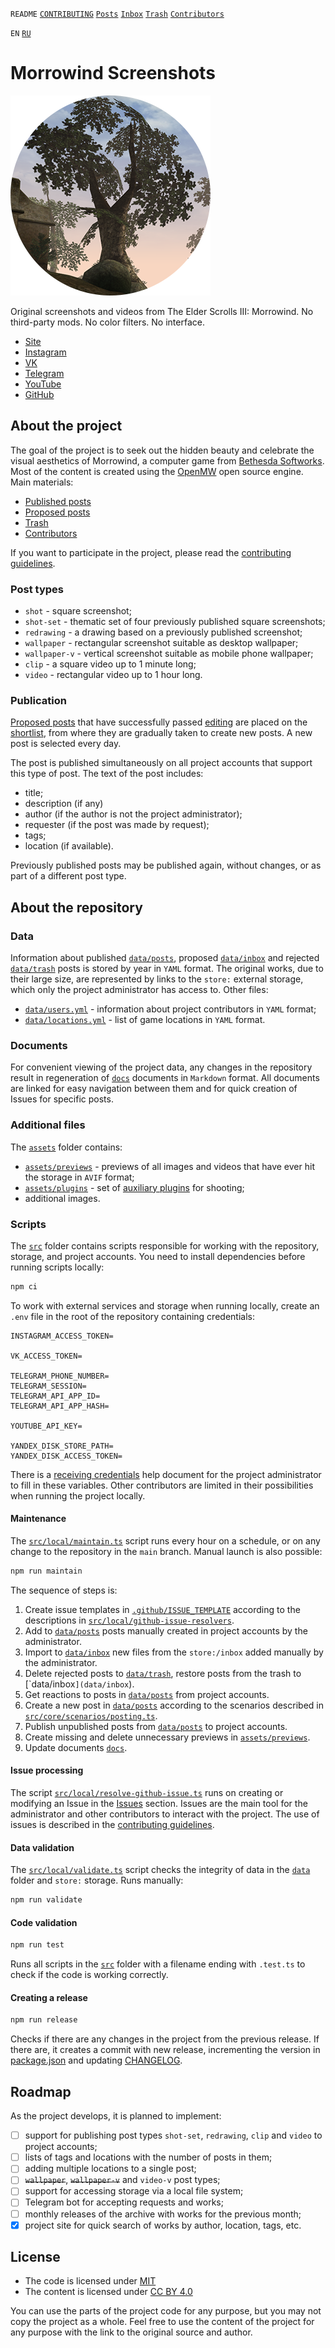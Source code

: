 `README` [`CONTRIBUTING`](CONTRIBUTING.md) [`Posts`](docs/posts/index.md) [`Inbox`](docs/inbox/index.md)
[`Trash`](docs/trash/index.md) [`Contributors`](docs/contributors.md)

`EN` [`RU`](README.ru.md)

# Morrowind Screenshots

![Morrowind Screenshots](assets/icon.png)

Original screenshots and videos from The Elder Scrolls III: Morrowind. No third-party mods. No color filters. No
interface.

- [Site](https://mwscr.dehero.site)
- [Instagram](https://instagram.com/mwscr/)
- [VK](https://vk.com/mwscr)
- [Telegram](https://t.me/mwscr)
- [YouTube](https://www.youtube.com/@mwscr)
- [GitHub](https://github.com/dehero/mwscr)

## About the project

The goal of the project is to seek out the hidden beauty and celebrate the visual aesthetics of Morrowind, a computer
game from [Bethesda Softworks](https://elderscrolls.bethesda.net/en/morrowind). Most of the content is created using the
[OpenMW](https://openmw.org/) open source engine. Main materials:

- [Published posts](docs/posts/index.md)
- [Proposed posts](docs/inbox/index.md)
- [Trash](docs/trash/index.md)
- [Contributors](docs/contributors.md)

If you want to participate in the project, please read the [contributing guidelines](CONTRIBUTING.md).

### Post types

- `shot` - square screenshot;
- `shot-set` - thematic set of four previously published square screenshots;
- `redrawing` - a drawing based on a previously published screenshot;
- `wallpaper` - rectangular screenshot suitable as desktop wallpaper;
- `wallpaper-v` - vertical screenshot suitable as mobile phone wallpaper;
- `clip` - a square video up to 1 minute long;
- `video` - rectangular video up to 1 hour long.

### Publication

[Proposed posts](docs/inbox/index.md) that have successfully passed [editing](CONTRIBUTING.md#editing) are placed on the
[shortlist](docs/inbox/shortlist.md), from where they are gradually taken to create new posts. A new post is selected
every day.

The post is published simultaneously on all project accounts that support this type of post. The text of the post
includes:

- title;
- description (if any)
- author (if the author is not the project administrator);
- requester (if the post was made by request);
- tags;
- location (if available).

Previously published posts may be published again, without changes, or as part of a different post type.

## About the repository

### Data

Information about published [`data/posts`](data/posts), proposed [`data/inbox`](data/inbox) and rejected
[`data/trash`](data/trash) posts is stored by year in `YAML` format. The original works, due to their large size, are
represented by links to the `store:` external storage, which only the project administrator has access to. Other files:

- [`data/users.yml`](data/users.yml) - information about project contributors in `YAML` format;
- [`data/locations.yml`](data/locations.yml) - list of game locations in `YAML` format.

### Documents

For convenient viewing of the project data, any changes in the repository result in regeneration of [`docs`](docs)
documents in `Markdown` format. All documents are linked for easy navigation between them and for quick creation of
Issues for specific posts.

### Additional files

The [`assets`](assets) folder contains:

- [`assets/previews`](assets/previews) - previews of all images and videos that have ever hit the storage in `AVIF`
  format;
- [`assets/plugins`](assets/plugins) - set of [auxiliary plugins](CONTRIBUTING.md#auxiliary-plugins) for shooting;
- additional images.

### Scripts

The [`src`](src) folder contains scripts responsible for working with the repository, storage, and project accounts. You
need to install dependencies before running scripts locally:

```bash
npm ci
```

To work with external services and storage when running locally, create an `.env` file in the root of the repository
containing credentials:

```env
INSTAGRAM_ACCESS_TOKEN=

VK_ACCESS_TOKEN=

TELEGRAM_PHONE_NUMBER=
TELEGRAM_SESSION=
TELEGRAM_API_APP_ID=
TELEGRAM_API_APP_HASH=

YOUTUBE_API_KEY=

YANDEX_DISK_STORE_PATH=
YANDEX_DISK_ACCESS_TOKEN=
```

There is a [receiving credentials](CREDENTIALS.md) help document for the project administrator to fill in these
variables. Other contributors are limited in their possibilities when running the project locally.

#### Maintenance

The [`src/local/maintain.ts`](src/local/maintain.ts) script runs every hour on a schedule, or on any change to the
repository in the `main` branch. Manual launch is also possible:

```bash
npm run maintain
```

The sequence of steps is:

1. Create issue templates in [`.github/ISSUE_TEMPLATE`](.github/ISSUE_TEMPLATE) according to the descriptions in
   [`src/local/github-issue-resolvers`](src/local/github-issue-resolvers).
2. Add to [`data/posts`](data/posts) posts manually created in project accounts by the administrator.
3. Import to [`data/inbox`](data/inbox) new files from the `store:/inbox` added manually by the administrator.
4. Delete rejected posts to [`data/trash`](data/trash`), restore posts from the trash to [`data/inbox`](data/inbox`).
5. Get reactions to posts in [`data/posts`](data/posts`) from project accounts.
6. Create a new post in [`data/posts`](data/posts) according to the scenarios described in
   [`src/core/scenarios/posting.ts`](src/core/scenarios/posting.ts).
7. Publish unpublished posts from [`data/posts`](data/posts) to project accounts.
8. Create missing and delete unnecessary previews in [`assets/previews`](assets/previews).
9. Update documents [`docs`](docs/).

#### Issue processing

The script [`src/local/resolve-github-issue.ts`](src/local/resolve-github-issue.ts) runs on creating or modifying an
Issue in the [Issues](https://github.com/dehero/mwscr/issues) section. Issues are the main tool for the administrator
and other contributors to interact with the project. The use of issues is described in the
[contributing guidelines](CONTRIBUTING.md).

#### Data validation

The [`src/local/validate.ts`](src/local/validate.ts) script checks the integrity of data in the [`data`](data) folder
and `store:` storage. Runs manually:

```bash
npm run validate
```

#### Code validation

```bash
npm run test
```

Runs all scripts in the [`src`](src) folder with a filename ending with `.test.ts` to check if the code is working
correctly.

#### Creating a release

```bash
npm run release
```

Checks if there are any changes in the project from the previous release. If there are, it creates a commit with new
release, incrementing the version in [package.json](package.json) and updating [CHANGELOG](CHANGELOG.md).

## Roadmap

As the project develops, it is planned to implement:

- [ ] support for publishing post types `shot-set`, `redrawing`, `clip` and `video` to project accounts;
- [ ] lists of tags and locations with the number of posts in them;
- [ ] adding multiple locations to a single post;
- [ ] ~~`wallpaper`~~, ~~`wallpaper-v`~~ and `video-v` post types;
- [ ] support for accessing storage via a local file system;
- [ ] Telegram bot for accepting requests and works;
- [ ] monthly releases of the archive with works for the previous month;
- [x] project site for quick search of works by author, location, tags, etc.

## License

- The code is licensed under [MIT](LICENSE-CODE)
- The content is licensed under [CC BY 4.0](LICENSE)

You can use the parts of the project code for any purpose, but you may not copy the project as a whole. Feel free to use
the content of the project for any purpose with the link to the original source and author.
